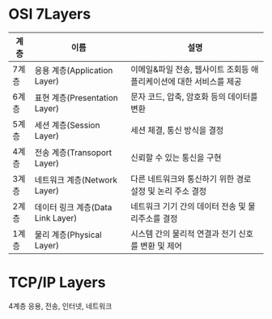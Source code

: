 # OSI 7Layers

|계층|이름|설명|
|--|-------------|----------------|
|7계층|응용 계층(Application Layer)|이메일&파일 전송, 웹사이트 조회등 애플리케이션에 대한 서비스를 제공|
|6계층|표현 계층(Presentation Layer)|문자 코드, 압축, 암호화 등의 데이터를 변환|
|5계층|세션 계층(Session Layer)|세션 체결, 통신 방식을 결정|
|4계층|전송 계층(Transoport Layer)|신뢰할 수 있는 통신을 구현|
|3계층|네트워크 계층(Network Layer)|다른 네트워크와 통신하기 위한 경로 설정 및 논리 주소 결정|
|2계층|데이터 링크 계층(Data Link Layer)|네트워크 기기 간의 데이터 전송 및 물리주소를 결정|
|1계층|물리 계층(Physical Layer)|시스템 간의 물리적 연결과 전기 신호를 변환 및 제어|


# TCP/IP Layers
4계층
응용, 전송, 인터넷, 네트워크
